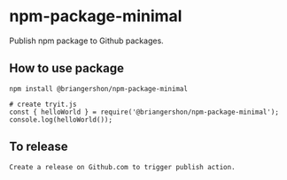 # npm-package-minimal

Publish npm package to Github packages.

## How to use package

    npm install @briangershon/npm-package-minimal

    # create tryit.js
    const { helloWorld } = require('@briangershon/npm-package-minimal');
    console.log(helloWorld());

## To release

    Create a release on Github.com to trigger publish action.